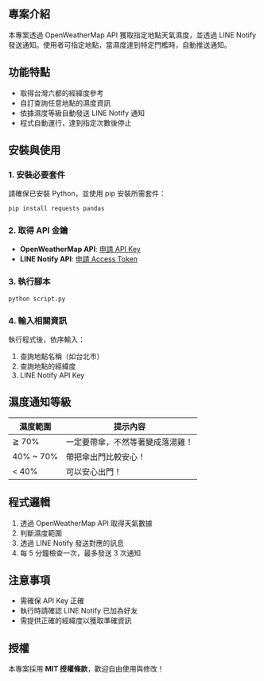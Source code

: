 ## 專案介紹
本專案透過 OpenWeatherMap API 獲取指定地點天氣濕度，並透過 LINE Notify 發送通知。使用者可指定地點，當濕度達到特定門檻時，自動推送通知。

## 功能特點
- 取得台灣六都的經緯度參考
- 自訂查詢任意地點的濕度資訊
- 依據濕度等級自動發送 LINE Notify 通知
- 程式自動運行，達到指定次數後停止

## 安裝與使用
### 1. 安裝必要套件
請確保已安裝 Python，並使用 pip 安裝所需套件：
```bash
pip install requests pandas
```

### 2. 取得 API 金鑰
- **OpenWeatherMap API**: [申請 API Key](https://home.openweathermap.org/api_keys)
- **LINE Notify API**: [申請 Access Token](https://notify-bot.line.me/en/)

### 3. 執行腳本
```bash
python script.py
```

### 4. 輸入相關資訊
執行程式後，依序輸入：
1. 查詢地點名稱（如台北市）
2. 查詢地點的經緯度
3. LINE Notify API Key

## 濕度通知等級
| 濕度範圍 | 提示內容 |
|----------|---------|
| ≧ 70% | 一定要帶傘，不然等著變成落湯雞！ |
| 40% ~ 70% | 帶把傘出門比較安心！ |
| < 40% | 可以安心出門！ |

## 程式邏輯
1. 透過 OpenWeatherMap API 取得天氣數據
2. 判斷濕度範圍
3. 透過 LINE Notify 發送對應的訊息
4. 每 5 分鐘檢查一次，最多發送 3 次通知

## 注意事項
- 需確保 API Key 正確
- 執行時請確認 LINE Notify 已加為好友
- 需提供正確的經緯度以獲取準確資訊

## 授權
本專案採用 **MIT 授權條款**，歡迎自由使用與修改！
